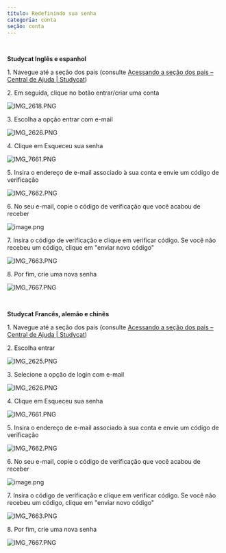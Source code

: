 ```yaml
---
título: Redefinindo sua senha
categoria: conta
seção: conta
---
```

 

**Studycat Inglês e espanhol**

1\. Navegue até a seção dos pais (consulte [Acessando a seção dos pais – Central de Ajuda \| Studycat](https://help.Studycat.com/hc/en-us/articles/34518228622105/preview/eyJhbGciOiJIUzI1NiJ9.eyJpZCI6MzQ1MTgyMjg2MjIxMDUsImV4cCI6MTcyMDQxMjU1MX0.8DEe5gqzcwGhn9YtGOdFZJbwEjnL1d_JV4GHmWuDeF8))

2\. Em seguida, clique no botão entrar/criar uma conta

![IMG_2618.PNG](https://help.Studycat.com/hc/article_attachments/34482878992025)

3\. Escolha a opção entrar com e-mail

![IMG_2626.PNG](https://help.Studycat.com/hc/article_attachments/34482878995737)

4\. Clique em Esqueceu sua senha

![IMG_7661.PNG](https://help.Studycat.com/hc/article_attachments/34469007160729)

5\. Insira o endereço de e-mail associado à sua conta e envie um código de verificação

![IMG_7662.PNG](https://help.Studycat.com/hc/article_attachments/34469007168281)

6\. No seu e-mail, copie o código de verificação que você acabou de receber

![image.png](https://help.Studycat.com/hc/article_attachments/34469007171481)

7\. Insira o código de verificação e clique em verificar código. Se você não recebeu um código, clique em "enviar novo código"

![IMG_7663.PNG](https://help.Studycat.com/hc/article_attachments/34469007173273)

8\. Por fim, crie uma nova senha

![IMG_7667.PNG](https://help.Studycat.com/hc/article_attachments/34469053229337)

 

**Studycat Francês, alemão e chinês**

1\. Navegue até a seção dos pais (consulte [Acessando a seção dos pais – Central de Ajuda \| Studycat](https://help.Studycat.com/hc/en-us/articles/34518228622105/preview/eyJhbGciOiJIUzI1NiJ9.eyJpZCI6MzQ1MTgyMjg2MjIxMDUsImV4cCI6MTcyMDQxMjU1MX0.8DEe5gqzcwGhn9YtGOdFZJbwEjnL1d_JV4GHmWuDeF8))

2\. Escolha entrar

![IMG_2625.PNG](https://help.Studycat.com/hc/article_attachments/34482879039257)

3\. Selecione a opção de login com e-mail

![IMG_2626.PNG](https://help.Studycat.com/hc/article_attachments/34482878995737)

4\. Clique em Esqueceu sua senha

![IMG_7661.PNG](https://help.Studycat.com/hc/article_attachments/34469007160729)

5\. Insira o endereço de e-mail associado à sua conta e envie um código de verificação

![IMG_7662.PNG](https://help.Studycat.com/hc/article_attachments/34469007168281)

6\. No seu e-mail, copie o código de verificação que você acabou de receber

![image.png](https://help.Studycat.com/hc/article_attachments/34469007171481)

7\. Insira o código de verificação e clique em verificar código. Se você não recebeu um código, clique em "enviar novo código"

![IMG_7663.PNG](https://help.Studycat.com/hc/article_attachments/34469007173273)

8\. Por fim, crie uma nova senha

![IMG_7667.PNG](https://help.Studycat.com/hc/article_attachments/34469053229337)